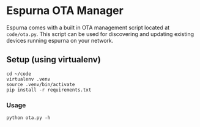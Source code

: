 # Espurna OTA Manager

Espurna comes with a built in OTA management script located at `code/ota.py`. This script can be used for discovering and updating existing devices running espurna on your network.

## Setup (using virtualenv)

```
cd ~/code
virtualenv .venv
source .venv/bin/activate
pip install -r requirements.txt
```
### Usage

`python ota.py -h`